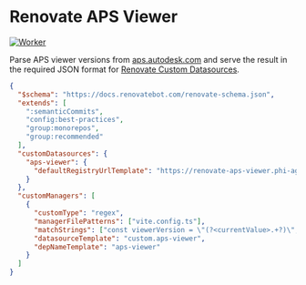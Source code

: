 # Renovate APS Viewer

[![Worker](https://img.shields.io/badge/worker-orange?style=for-the-badge)](https://renovate-aps-viewer.phi-ag.workers.dev/)

Parse APS viewer versions from [aps.autodesk.com](https://aps.autodesk.com/en/docs/viewer/v7/change_history/changelog_v7/) and serve the result in the required JSON format for [Renovate Custom Datasources](https://docs.renovatebot.com/modules/datasource/custom/).

```json
{
  "$schema": "https://docs.renovatebot.com/renovate-schema.json",
  "extends": [
    ":semanticCommits",
    "config:best-practices",
    "group:monorepos",
    "group:recommended"
  ],
  "customDatasources": {
    "aps-viewer": {
      "defaultRegistryUrlTemplate": "https://renovate-aps-viewer.phi-ag.workers.dev"
    }
  },
  "customManagers": [
    {
      "customType": "regex",
      "managerFilePatterns": ["vite.config.ts"],
      "matchStrings": ["const viewerVersion = \"(?<currentValue>.+?)\";"],
      "datasourceTemplate": "custom.aps-viewer",
      "depNameTemplate": "aps-viewer"
    }
  ]
}
```
